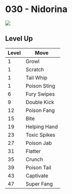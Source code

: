 # 030 - Nidorina
![][030]

## Level Up

Level | Move
---   | ---
  1   | Growl
  1   | Scratch
  1   | Tail Whip
  1   | Poison Sting
  6   | Fury Swipes
  9   | Double Kick
 12   | Poison Fang
 15   | Bite
 19   | Helping Hand
 23   | Toxic Spikes
 27   | Poison Jab
 31   | Flatter
 35   | Crunch
 39   | Poison Tail
 43   | Captivate
 47   | Super Fang

[030]: ../img/pokemon/030.png
